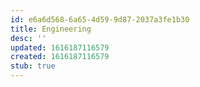 ```yaml
---
id: e6a6d568-6a65-4d59-9d87-2037a3fe1b30
title: Engineering
desc: ''
updated: 1616187116579
created: 1616187116579
stub: true
---
```


